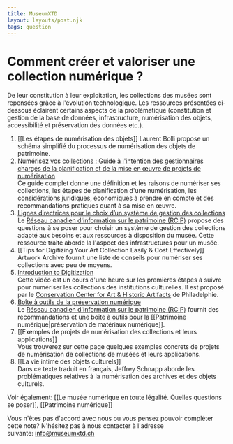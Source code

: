 ```yaml
---
title: MuseumXTD
layout: layouts/post.njk
tags: question
---
```

# Comment créer et valoriser une collection numérique ?
De leur constitution à leur exploitation, les collections des musées sont repensées grâce à l'évolution technologique. Les ressources présentées ci-dessous éclairent certains aspects de la problématique (constitution et gestion de la base de données, infrastructure, numérisation des objets, accessibilité et préservation des données etc.).  

1. [[Les étapes de numérisation des objets]]
   Laurent Bolli propose un schéma simplifié du processus de numérisation des objets de patrimoine.  
2. [Numérisez vos collections : Guide à l'intention des gestionnaires chargés de la planification et de la mise en œuvre de projets de numérisation](https://www.canada.ca/fr/reseau-information-patrimoine/services/numerisation/numerisez-collections-guide-gestionnaires.html)   
   Ce guide complet donne une définition et les raisons de numériser ses collections, les étapes de planification d'une numérisation, les considérations juridiques, économiques à prendre en compte et des recommandations pratiques quant à sa mise en œuvre. 
3. [Lignes directrices pour le choix d’un système de gestion des collections](https://www.canada.ca/fr/reseau-information-patrimoine/services/systemes-gestion-collections/lignes-directrice-choix-sgc.html)     
  Le [Réseau canadien d'information sur le patrimoine (RCIP)](https://www.canada.ca/fr/reseau-information-patrimoine.html) propose des questions à se poser pour choisir un système de gestion des collections adapté aux besoins et aux ressources à disposition du musée. Cette ressource traite aborde la l'aspect des infrastructures pour un musée.    
4. [[Tips for Digitizing Your Art Collection Easily & Cost Effectively]]       
   Artwork Archive fournit une liste de conseils pour numériser ses collections avec peu de moyens.  
5. [Introduction to Digitization](https://www.youtube.com/watch?v=hGKp9o-YGsA&ab_channel=CCAHA)     
   Cette vidéo est un cours d'une heure sur les premières étapes à suivre pour numériser les collections des institutions culturelles. Il est proposé par le [Conservation Center for Art & Historic Artifacts](https://ccaha.org/) de Philadelphie. 
6. [Boîte à outils de la préservation numérique](https://www.canada.ca/fr/reseau-information-patrimoine/services/preservation-numerique/boite-outils.html)    
  Le [Réseau canadien d'information sur le patrimoine (RCIP)](https://www.canada.ca/fr/reseau-information-patrimoine.html) fournit des recommandations et une boîte à outils pour la [[Patrimoine numérique|préservation de matériaux numérique]]. 
7. [[Exemples de projets de numérisation des collections et leurs applications]]      
   Vous trouverez sur cette page quelques exemples concrets de projets de numérisation de collections de musées et leurs applications. 
8. [[La vie intime des objets culturels]]      
   Dans ce texte traduit en français, Jeffrey Schnapp aborde les problématiques relatives à la numérisation des archives et des objets culturels.



Voir également: [[Le musée numérique en toute légalité. Quelles questions se poser]], [[Patrimoine numérique]]
 
Vous n'êtes pas d'accord avec nous ou vous pensez pouvoir compléter cette note? N'hésitez pas à nous contacter à l'adresse suivante: [info@museumxtd.ch](mailto:info@museumxtd.ch)